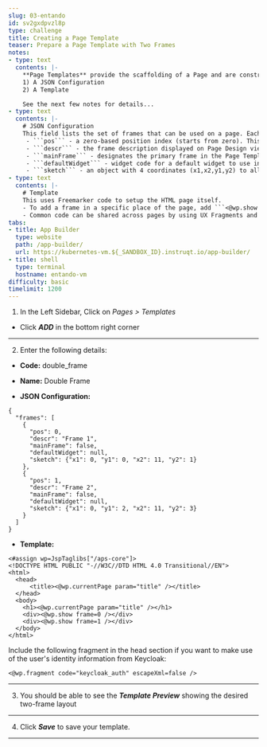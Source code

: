 ```yaml
---
slug: 03-entando
id: sv2gxdpvzl8p
type: challenge
title: Creating a Page Template
teaser: Prepare a Page Template with Two Frames
notes:
- type: text
  contents: |-
    **Page Templates** provide the scaffolding of a Page and are constructed using two main elements:
    1) A JSON Configuration
    2) A Template

    See the next few notes for details...
- type: text
  contents: |-
    # JSON Configuration
    This field lists the set of frames that can be used on a page. Each item in the frames array represents a frame or slot in the page, characterized by the following values:
     - ```pos``` - a zero-based position index (starts from zero). This value is used in APIs to address a specific widget on the page.
     - ```descr``` - the frame description displayed on Page Design view
     - ```mainFrame``` - designates the primary frame in the Page Template
     - ```defaultWidget``` - widget code for a default widget to use in this frame. Page Template developers can use this field to provide suggestions on common widgets, e.g. header and footer widgets.
     - ```sketch``` - an object with 4 coordinates (x1,x2,y1,y2) to allow the developer to place the widgets in the Page preview. Sketch’s x and y values go from 0 to 11 (similar to columns in Bootstrap), so if you want to place a 2x2 frame at the top left corner of the page, the values would be ```x1: 0, x2: 1 y1: 0 y2: 1```.
- type: text
  contents: |-
    # Template
    This uses Freemarker code to setup the HTML page itself.
    - To add a frame in a specific place of the page, add ```<@wp.show frame=0 />```, where frame is the pos variable from the ***JSON configuration***. ```<#assign wp=JspTaglibs["/aps-core"]>``` is required at the top of the template to setup the wp variable.
    - Common code can be shared across pages by using UX Fragments and ```<@wp.fragment code="\<FRAGMENT\_CODE\>" escapeXml=false /\>```.
tabs:
- title: App Builder
  type: website
  path: /app-builder/
  url: https://kubernetes-vm.${_SANDBOX_ID}.instruqt.io/app-builder/
- title: shell
  type: terminal
  hostname: entando-vm
difficulty: basic
timelimit: 1200
---
```

1. In the Left Sidebar, Click on *Pages > Templates*
- Click ***ADD*** in the bottom right corner
---
2. Enter the following details:

- **Code:** double_frame

- **Name:** Double Frame

- **JSON Configuration:**

```
{
  "frames": [
    {
      "pos": 0,
      "descr": "Frame 1",
      "mainFrame": false,
      "defaultWidget": null,
      "sketch": {"x1": 0, "y1": 0, "x2": 11, "y2": 1}
    },
    {
      "pos": 1,
      "descr": "Frame 2",
      "mainFrame": false,
      "defaultWidget": null,
      "sketch": {"x1": 0, "y1": 2, "x2": 11, "y2": 3}
    }
  ]
}
```
- **Template:**
```
<#assign wp=JspTaglibs["/aps-core"]>
<!DOCTYPE HTML PUBLIC "-//W3C//DTD HTML 4.0 Transitional//EN">
<html>
  <head>
      <title><@wp.currentPage param="title" /></title>
  </head>
  <body>
    <h1><@wp.currentPage param="title" /></h1>
    <div><@wp.show frame=0 /></div>
    <div><@wp.show frame=1 /></div>
  </body>
</html>
```

Include the following fragment in the head section if you want to make use of the user's identity information from Keycloak:
```
<@wp.fragment code="keycloak_auth" escapeXml=false />
```
---
3. You should be able to see the ***Template Preview*** showing the desired two-frame layout
---
4. Click ***Save*** to save your template.
---